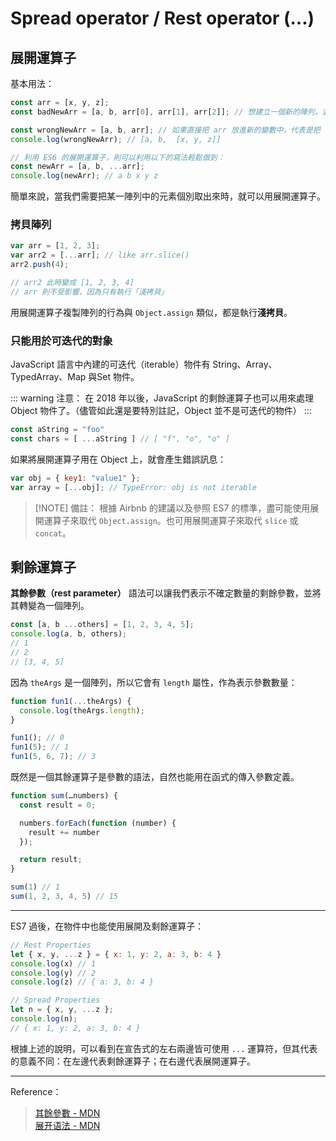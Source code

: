 # Spread operator / Rest operator (...)

## 展開運算子

基本用法：

```javascript
const arr = [x, y, z];
const badNewArr = [a, b, arr[0], arr[1], arr[2]]; // 想建立一個新的陣列，並在前面多加兩個變數，這是第一種寫法，但較繁瑣

const wrongNewArr = [a, b, arr]; // 如果直接把 arr 放進新的變數中，代表是把「整個陣列」一起放進去，無法取出原本陣列中的值
console.log(wrongNewArr); // [a, b,  [x, y, z]]

// 利用 ES6 的展開運算子，則可以利用以下的寫法輕鬆做到：
const newArr = [a, b, ...arr];
console.log(newArr); // a b x y z
```

簡單來說，當我們需要<span class="bolder">把某一陣列中的元素個別取出來</span>時，就可以用展開運算子。

### 拷貝陣列

```javascript
var arr = [1, 2, 3];
var arr2 = [...arr]; // like arr.slice()
arr2.push(4);

// arr2 此時變成 [1, 2, 3, 4]
// arr 則不受影響，因為只有執行「淺拷貝」
```

用展開運算子複製陣列的行為與 `Object.assign` 類似，都是執行**淺拷貝**。

### 只能用於可迭代的對象

JavaScript 語言中內建的可迭代（iterable）物件有 String、Array、TypedArray、Map 與Set 物件。

::: warning 注意：
在 2018 年以後，JavaScript 的剩餘運算子也可以用來處理 Object 物件了。（儘管如此還是要特別註記，Object 並不是可迭代的物件）
:::

```javascript
const aString = "foo"
const chars = [ ...aString ] // [ "f", "o", "o" ]
```

如果將展開運算子用在 Object 上，就會產生錯誤訊息：

```javascript
var obj = { key1: "value1" };
var array = [...obj]; // TypeError: obj is not iterable
```

> [!NOTE] 備註：
> 根據 Airbnb 的建議以及參照 ES7 的標準，盡可能使用展開運算子來取代 `Object.assign`。也可用展開運算子來取代 `slice` 或 `concat`。

## 剩餘運算子

**其餘參數（rest parameter）** 語法可以讓我們表示不確定數量的剩餘參數，並將其轉變為一個陣列。

```javascript
const [a, b ...others] = [1, 2, 3, 4, 5];
console.log(a, b, others);
// 1
// 2
// [3, 4, 5]
```

因為 `theArgs` 是一個陣列，所以它會有 `length` 屬性，作為表示參數數量：

```javascript
function fun1(...theArgs) {
  console.log(theArgs.length);
}

fun1(); // 0
fun1(5); // 1
fun1(5, 6, 7); // 3
```

既然是一個其餘運算子是參數的語法，自然也能用在函式的傳入參數定義。

```javascript
function sum(…numbers) {
  const result = 0;

  numbers.forEach(function (number) {
    result += number
  });

  return result;
}

sum(1) // 1
sum(1, 2, 3, 4, 5) // 15
```

---

ES7 過後，在物件中也能使用展開及剩餘運算子：

```javascript
// Rest Properties
let { x, y, ...z } = { x: 1, y: 2, a: 3, b: 4 }
console.log(x) // 1
console.log(y) // 2
console.log(z) // { a: 3, b: 4 }

// Spread Properties
let n = { x, y, ...z };
console.log(n);
// { x: 1, y: 2, a: 3, b: 4 }
```

根據上述的說明，可以看到在宣告式的左右兩邊皆可使用 `...` 運算符，但其代表的意義不同：在左邊代表剩餘運算子；在右邊代表展開運算子。

---

Reference：

> [其餘參數 - MDN](https://developer.mozilla.org/zh-TW/docs/Web/JavaScript/Reference/Functions/rest_parameters) <br>
> [展开语法 - MDN](https://developer.mozilla.org/zh-CN/docs/Web/JavaScript/Reference/Operators/Spread_syntax)